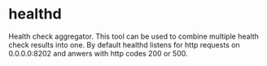 # healthd
Health check aggregator. This tool can be used to combine multiple health check results into one.
By default healthd listens for http requests on 0.0.0.0:8202 and anwers with http codes 200 or 500.


